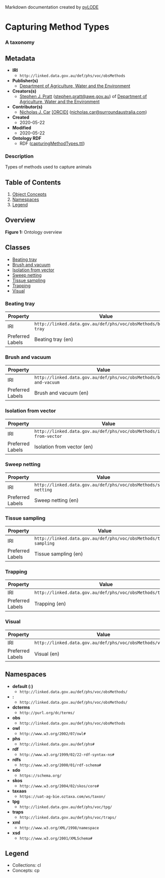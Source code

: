 Markdown documentation created by [pyLODE](http://github.com/rdflib/pyLODE) 

# Capturing Method Types
### A taxonomy

## Metadata
* **IRI**
  * `http://linked.data.gov.au/def/phs/voc/obsMethods`
* **Publisher(s)**
  * [Department of Agriculture, Water and the Environment](http://linked.data.gov.au/org/dawe)
* **Creators(s)**
  * [Stephen J. Pratt](http://linked.data.gov.au/def/phs#stephen)
    (<stephen.pratt@awe.gov.au></a>) of [Department of Agriculture, Water and the Environment](https://www.awe.gov.au/)
* **Contributor(s)**
  * [Nicholas J. Car](http://orcid.org/0000-0002-8742-7730)
    [[ORCID]](http://orcid.org/0000-0002-8742-7730)
    (<nicholas.car@surroundaustralia.com></a>)
* **Created**
  * 2020-05-22
* **Modified**
  * 2020-05-22
* **Ontology RDF**
  * RDF ([capturingMethodTypes.ttl](turtle))
### Description
<p>Types of methods used to capture animals</p>


## Table of Contents
1. [Object Concepts](#concepts)
1. [Namespaces](#namespaces)
1. [Legend](#legend)


## Overview

**Figure 1:** Ontology overview
## Classes
* [Beating tray](http://linked.data.gov.au/def/phs/voc/obsMethods/beating-tray)
* [Brush and vacuum](http://linked.data.gov.au/def/phs/voc/obsMethods/brush-and-vacuum)
* [Isolation from vector](http://linked.data.gov.au/def/phs/voc/obsMethods/isolation-from-vector)
* [Sweep netting](http://linked.data.gov.au/def/phs/voc/obsMethods/sweep-netting)
* [Tissue sampling](http://linked.data.gov.au/def/phs/voc/obsMethods/tissue-sampling)
* [Trapping](http://linked.data.gov.au/def/phs/voc/obsMethods/trapping)
* [Visual](http://linked.data.gov.au/def/phs/voc/obsMethods/visual)

### Beating tray
Property | Value
--- | ---
IRI | `http://linked.data.gov.au/def/phs/voc/obsMethods/beating-tray`
Preferred Labels |Beating tray (en)<br />
### Brush and vacuum
Property | Value
--- | ---
IRI | `http://linked.data.gov.au/def/phs/voc/obsMethods/brush-and-vacuum`
Preferred Labels |Brush and vacuum (en)<br />
### Isolation from vector
Property | Value
--- | ---
IRI | `http://linked.data.gov.au/def/phs/voc/obsMethods/isolation-from-vector`
Preferred Labels |Isolation from vector (en)<br />
### Sweep netting
Property | Value
--- | ---
IRI | `http://linked.data.gov.au/def/phs/voc/obsMethods/sweep-netting`
Preferred Labels |Sweep netting (en)<br />
### Tissue sampling
Property | Value
--- | ---
IRI | `http://linked.data.gov.au/def/phs/voc/obsMethods/tissue-sampling`
Preferred Labels |Tissue sampling (en)<br />
### Trapping
Property | Value
--- | ---
IRI | `http://linked.data.gov.au/def/phs/voc/obsMethods/trapping`
Preferred Labels |Trapping (en)<br />
### Visual
Property | Value
--- | ---
IRI | `http://linked.data.gov.au/def/phs/voc/obsMethods/visual`
Preferred Labels |Visual (en)<br />

## Namespaces
* **default (:)**
  * `http://linked.data.gov.au/def/phs/voc/obsMethods/`
* **:**
  * `http://linked.data.gov.au/def/phs/voc/obsMethods/`
* **dcterms**
  * `http://purl.org/dc/terms/`
* **obs**
  * `http://linked.data.gov.au/def/phs/voc/obsMethods`
* **owl**
  * `http://www.w3.org/2002/07/owl#`
* **phs**
  * `http://linked.data.gov.au/def/phs#`
* **rdf**
  * `http://www.w3.org/1999/02/22-rdf-syntax-ns#`
* **rdfs**
  * `http://www.w3.org/2000/01/rdf-schema#`
* **sdo**
  * `https://schema.org/`
* **skos**
  * `http://www.w3.org/2004/02/skos/core#`
* **taxaas**
  * `https://uat-ag-bie.oztaxa.com/ws/taxon/`
* **tpg**
  * `http://linked.data.gov.au/def/phs/voc/tpg/`
* **traps**
  * `http://linked.data.gov.au/def/phs/voc/traps/`
* **xml**
  * `http://www.w3.org/XML/1998/namespace`
* **xsd**
  * `http://www.w3.org/2001/XMLSchema#`

## Legend
* Collections: cl
* Concepts: cp